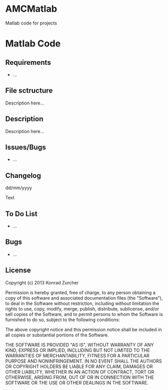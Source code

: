 AMCMatlab
=========

Matlab code for projects

# Matlab Code #

## Requirements ##

- ...

## File sctructure ##

Description here...

## Description ##

Description here...

## Issues/Bugs ##

- ...

## Changelog ##

dd/mm/yyyy

Text

## To Do List ##

- ...

## Bugs ##

- ...

## License ##

Copyright (c) 2013 Konrad Zurcher

Permission is hereby granted, free of charge, to any person obtaining a copy
of this software and associated documentation files (the "Software"), to deal
in the Software without restriction, including without limitation the rights
to use, copy, modify, merge, publish, distribute, sublicense, and/or sell
copies of the Software, and to permit persons to whom the Software is
furnished to do so, subject to the following conditions:

The above copyright notice and this permission notice shall be included in
all copies or substantial portions of the Software.

THE SOFTWARE IS PROVIDED "AS IS", WITHOUT WARRANTY OF ANY KIND, EXPRESS OR
IMPLIED, INCLUDING BUT NOT LIMITED TO THE WARRANTIES OF MERCHANTABILITY,
FITNESS FOR A PARTICULAR PURPOSE AND NONINFRINGEMENT. IN NO EVENT SHALL THE
AUTHORS OR COPYRIGHT HOLDERS BE LIABLE FOR ANY CLAIM, DAMAGES OR OTHER
LIABILITY, WHETHER IN AN ACTION OF CONTRACT, TORT OR OTHERWISE, ARISING FROM,
OUT OF OR IN CONNECTION WITH THE SOFTWARE OR THE USE OR OTHER DEALINGS IN
THE SOFTWARE.